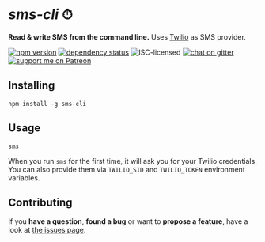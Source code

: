 # *sms-cli* ⏱

**Read & write SMS from the command line.** Uses [Twilio](https://twilio.com/) as SMS provider.

[![npm version](https://img.shields.io/npm/v/sms-cli.svg)](https://www.npmjs.com/package/sms-cli)
[![dependency status](https://img.shields.io/david/derhuerst/sms-cli.svg)](https://david-dm.org/derhuerst/sms-cli)
![ISC-licensed](https://img.shields.io/github/license/derhuerst/sms-cli.svg)
[![chat on gitter](https://badges.gitter.im/derhuerst.svg)](https://gitter.im/derhuerst)
[![support me on Patreon](https://img.shields.io/badge/support%20me-on%20patreon-fa7664.svg)](https://patreon.com/derhuerst)


## Installing

```shell
npm install -g sms-cli
```


## Usage

```shell
sms
```

When you run `sms` for the first time, it will ask you for your Twilio credentials. You can also provide them via `TWILIO_SID` and `TWILIO_TOKEN` environment variables.


## Contributing

If you **have a question**, **found a bug** or want to **propose a feature**, have a look at [the issues page](https://github.com/derhuerst/sms-cli/issues).
